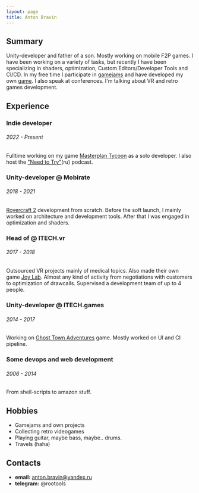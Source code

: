 ```yaml
---
layout: page
title: Anton Bravin
---
```


## Summary

Unity-developer and father of a son. Mostly working on mobile F2P games. I have been working on a variety of tasks, but recently I have been specializing in shaders, optimization, Custom Editors/Developer Tools and CI/CD. In my free time I participate in [gamejams](https://rootools.itch.io/) and have developed my own [game](https://store.steampowered.com/app/1644500?utm_source=brav_in). I also speak at conferences. I'm talking about VR and retro games development.


## Experience

### Indie developer
###### 2022 - Present

Fulltime working on my game [Masterplan Tycoon](https://store.steampowered.com/app/1644500?utm_source=brav_in) as a solo developer. I also host the ["Need to Try"](https://podcast.ru/1610095958)(ru) podcast.

### Unity-developer @ Mobirate
###### 2018 - 2021

[Rovercraft 2](https://play.google.com/store/apps/details?id=com.mobirate.rcr2.gplay) development from scratch. Before the soft launch, I mainly worked on architecture and development tools. After that I was engaged in optimization and shaders.

### Head of @ ITECH.vr
###### 2017 - 2018
Outsourced VR projects mainly of medical topics. Also made their own game [Joy Lab](https://www.oculus.com/experiences/go/1865625366799228/). Almost any kind of activity from negotiations with customers to optimization of drawcalls. Supervised a development team of up to 4 people.


### Unity-developer @ ITECH.games
###### 2014 - 2017

Working on [Ghost Town Adventures](https://play.google.com/store/apps/details?id=com.webgames.ghosts) game. Mostly worked on UI and CI pipeline.

### Some devops and web development
###### 2006 - 2014

From shell-scripts to amazon stuff.

## Hobbies

* Gamejams and own projects
* Collecting retro videogames
* Playing guitar, maybe bass, maybe.. drums.
* Travels (haha)

## Contacts

* **email:** anton.bravin@yandex.ru
* **telegram:** @rootools